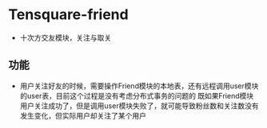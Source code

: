# Tensquare-friend

- 十次方交友模块，关注与取关


## 功能


- 用户关注好友的时候，需要操作Friend模块的本地表，还有远程调用user模块的user表，目前这个过程是没有考虑分布式事务的问题的
既如果Friend模块用户关注成功了，但是调用user模块失败了，就可能导致粉丝数和关注数没有发生变化，但实际用户却关注了某个用户

